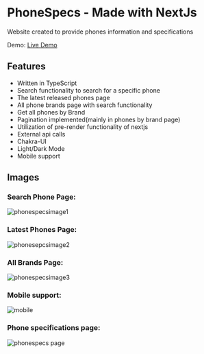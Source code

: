 # PhoneSpecs - Made with NextJs
Website created to provide phones information and specifications

Demo: [Live Demo]('https://phone-specs.vercel.app/')
## Features

- Written in TypeScript
- Search functionality to search for a specific phone
- The latest released phones page 
- All phone brands page with search functionality
- Get all phones by Brand
- Pagination implemented(mainly in phones by brand page)
- Utilization of pre-render functionality of nextjs
- External api calls
- Chakra-UI
- Light/Dark Mode
- Mobile support

## Images
### Search Phone Page:
![phonespecsimage1](https://user-images.githubusercontent.com/103745653/212406324-e5d1ebbe-0329-4995-8856-52aec142ff14.JPG)
### Latest Phones Page:
![phonesepcsimage2](https://user-images.githubusercontent.com/103745653/212406334-15f5af53-1d5b-481a-bfab-46ffb0570a59.JPG)
### All Brands Page:
![phonespecsimage3](https://user-images.githubusercontent.com/103745653/212406354-c57b6b0e-34b3-4469-a5ba-f33238b9302c.JPG)
### Mobile support:
![mobile](https://user-images.githubusercontent.com/103745653/212425287-aeae8c02-b5ec-457a-b842-8cbe93386dd9.JPG)
### Phone specifications page:
![phonespecs page](https://user-images.githubusercontent.com/103745653/212425313-456e87fd-d6e9-465f-b374-75faa3867ee8.JPG)





